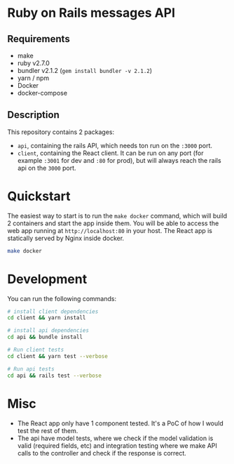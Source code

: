 # Ruby on Rails messages API

## Requirements

- make
- ruby v2.7.0
- bundler v2.1.2 (`gem install bundler -v 2.1.2`)
- yarn / npm
- Docker
- docker-compose

## Description

This repository contains 2 packages:

- `api`, containing the rails API, which needs ton run on the `:3000` port.
- `client`, containing the React client. It can be run on any port (for example `:3001` for dev and `:80` for prod), but will always reach the rails api on the `3000` port.

# Quickstart

The easiest way to start is to run the `make docker` command, which will build 2 containers and start the app inside them. You will be able to access the web app running at `http://localhost:80` in your host. The React app is statically served by Nginx inside docker.

```bash
make docker
```

# Development

You can run the following commands:

```bash
# install client dependencies
cd client && yarn install

# install api dependencies
cd api && bundle install

# Run client tests
cd client && yarn test --verbose

# Run api tests
cd api && rails test --verbose
```

# Misc

- The React app only have 1 component tested. It's a PoC of how I would test the rest of them.
- The api have model tests, where we check if the model validation is valid (required fields, etc) and integration testing where we make API calls to the controller and check if the response is correct.
